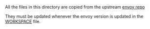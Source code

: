 All the files in this directory are copied from the upstream [envoy repo](https://github.com/envoyproxy/envoy)

They must be updated whenever the envoy version is updated in the [WORKSPACE](../WORKSPACE) file.
